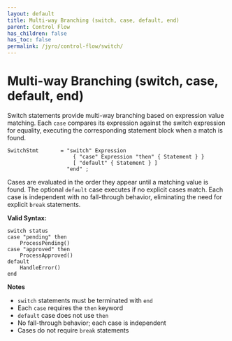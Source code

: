 ```yaml
---
layout: default
title: Multi-way Branching (switch, case, default, end)
parent: Control Flow
has_children: false
has_toc: false
permalink: /jyro/control-flow/switch/
---
```


# Multi-way Branching (switch, case, default, end)

Switch statements provide multi-way branching based on expression value matching. Each `case` compares its expression against the switch expression for equality, executing the corresponding statement block when a match is found.

```
SwitchStmt       = "switch" Expression
                     { "case" Expression "then" { Statement } }
                     [ "default" { Statement } ]
                   "end" ;
```

Cases are evaluated in the order they appear until a matching value is found. The optional `default` case executes if no explicit cases match. Each case is independent with no fall-through behavior, eliminating the need for explicit `break` statements.

**Valid Syntax:**
```jyro
switch status
case "pending" then
    ProcessPending()
case "approved" then
    ProcessApproved()
default
    HandleError()
end
```

**Notes**
- `switch` statements must be terminated with `end`
- Each `case` requires the `then` keyword
- `default` case does not use `then`
- No fall-through behavior; each case is independent
- Cases do not require `break` statements